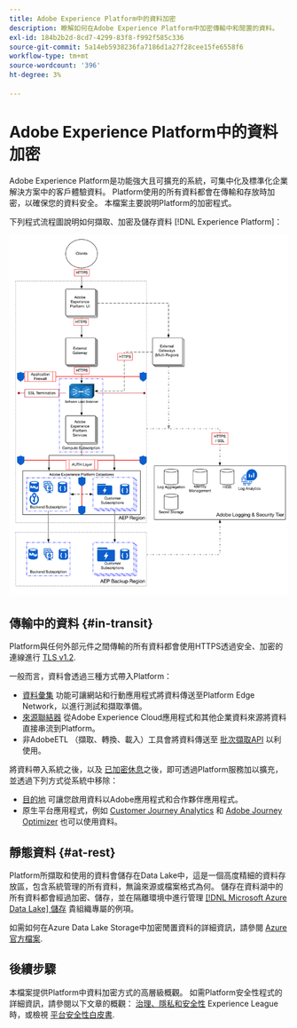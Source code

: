 ```yaml
---
title: Adobe Experience Platform中的資料加密
description: 瞭解如何在Adobe Experience Platform中加密傳輸中和閒置的資料。
exl-id: 184b2b2d-8cd7-4299-83f8-f992f585c336
source-git-commit: 5a14eb5938236fa7186d1a27f28cee15fe6558f6
workflow-type: tm+mt
source-wordcount: '396'
ht-degree: 3%

---
```


# Adobe Experience Platform中的資料加密

Adobe Experience Platform是功能強大且可擴充的系統，可集中化及標準化企業解決方案中的客戶體驗資料。 Platform使用的所有資料都會在傳輸和存放時加密，以確保您的資料安全。 本檔案主要說明Platform的加密程式。

下列程式流程圖說明如何擷取、加密及儲存資料 [!DNL Experience Platform]：

![](../images/governance-privacy-security/encryption/flow.png)

## 傳輸中的資料 {#in-transit}

Platform與任何外部元件之間傳輸的所有資料都會使用HTTPS透過安全、加密的連線進行 [TLS v1.2](https://datatracker.ietf.org/doc/html/rfc5246).

一般而言，資料會透過三種方式帶入Platform：

* [資料彙集](../../collection/home.md) 功能可讓網站和行動應用程式將資料傳送至Platform Edge Network，以進行測試和擷取準備。
* [來源聯結器](../../sources/home.md) 從Adobe Experience Cloud應用程式和其他企業資料來源將資料直接串流到Platform。
* 非AdobeETL （擷取、轉換、載入）工具會將資料傳送至 [批次擷取API](../../ingestion/batch-ingestion/overview.md) 以利使用。

將資料帶入系統之後，以及 [已加密休息](#at-rest)之後，即可透過Platform服務加以擴充，並透過下列方式從系統中移除：

* [目的地](../../destinations/home.md) 可讓您啟用資料以Adobe應用程式和合作夥伴應用程式。
* 原生平台應用程式，例如 [Customer Journey Analytics](https://experienceleague.adobe.com/docs/analytics-platform/using/cja-overview/cja-overview.html?lang=zh-Hant) 和 [Adobe Journey Optimizer](https://experienceleague.adobe.com/docs/journey-optimizer/using/ajo-home.html) 也可以使用資料。

## 靜態資料 {#at-rest}

Platform所擷取和使用的資料會儲存在Data Lake中，這是一個高度精細的資料存放區，包含系統管理的所有資料，無論來源或檔案格式為何。 儲存在資料湖中的所有資料都會經過加密、儲存，並在隔離環境中進行管理 [[!DNL Microsoft Azure Data Lake] 儲存](https://docs.microsoft.com/en-us/azure/storage/blobs/data-lake-storage-introduction) 貴組織專屬的例項。

如需如何在Azure Data Lake Storage中加密閒置資料的詳細資訊，請參閱 [Azure官方檔案](https://learn.microsoft.com/en-us/azure/storage/common/storage-service-encryption).

## 後續步驟

本檔案提供Platform中資料加密方式的高層級概觀。 如需Platform安全性程式的詳細資訊，請參閱以下文章的概觀： [治理、隱私和安全性](./overview.md) Experience League時，或檢視 [平台安全性白皮書](https://www.adobe.com/content/dam/cc/en/security/pdfs/AEP_SecurityOverview.pdf).
